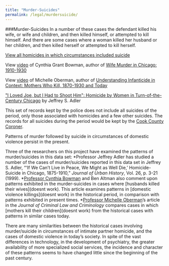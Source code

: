 ```yaml
---
title: "Murder-Suicides"
permalink: /legal/murdersuicide/
---
```


###Murder-Suicides
In a number of these cases the defendant killed his wife, or wife and children, and then killed himself, or attempted to kill himself. And there are some cases where a woman killed her husband or her children, and then killed herself or attempted to kill herself.

[View all homicides in which circumstances included suicide](/database/?backToResults=1&typhom=7&page=1)

View [video](/gallery/) of Cynthia Grant Bowman, author of [Wife Murder in Chicago: 1910-1930](/docs_fk/homicide/LawJournal/JCLC06.pdf)

View [video](/gallery/) of Michelle Oberman, author of [Understanding Infanticide in Context: Mothers Who Kill, 1870-1930 and Today](/docs_fk/homicide/LawJournal/JCLC05.pdf)

["I Loved Joe, but I Had to Shoot Him": Homicide by Women in Turn-of-the-Century Chicago](/docs_fk/homicide/LawJournal/JCLC12.pdf) by Jeffrey S. Adler

This set of records kept by the police does not include all suicides of the period, only those associated with homicides and a few other suicides. The records for all suicides during the period would be kept by the [Cook County Coroner](http://www.sos.state.il.us/departments/archives/cookinqt.html).

Patterns of murder followed by suicide in circumstances of domestic violence persist in the present.

Three of the researchers on this project have examined the patterns of murder/suicides in this data set:
  *Professor Jeffrey Adler has studied a number of the cases of murder/suicides reported in this data set in Jeffrey S. Adler, “‘If We Can’t Live in Peace, We Might as Well Die,’ Homicide-Suicide in Chicago, 1875-1910,” *Journal of Urban History*, Vol. 26, p. 3-21 (1999).
  *[Professor Cynthia Bowman](/gallery/) and Ben Altman also comment upon patterns exhibited in the murder-suicides in cases where [husbands killed their wives](doesnt work). This article examines patterns in [domestic violence killings](doesnt work) in the historical period, in comparison with  patterns exhibited in present times.
  *[Professor Michelle Oberman](/gallery/)’s article in the *Journal of Criminal Law and Criminology* compares cases in which [mothers kill their children](doesnt work) from the historical cases with patterns in similar cases today.

There are many similarities between the historical cases involving murder/suicide in circumstances of intimate partner homicide, and the cases of domestic violence in today’s society. In spite of the vast differences in technology, in the development of psychiatry, the greater availability of more specialized social services, the incidence and character of these patterns seems to have changed little since the beginning of the past century.